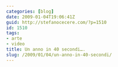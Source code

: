 ```yaml
---
categories: [blog]
date: 2009-01-04T19:06:41Z
guid: http://stefanocecere.com/?p=1510
id: 1510
tags:
- arte
- video
title: Un anno in 40 secondi….
slug: /2009/01/04/un-anno-in-40-secondi/
---
```


